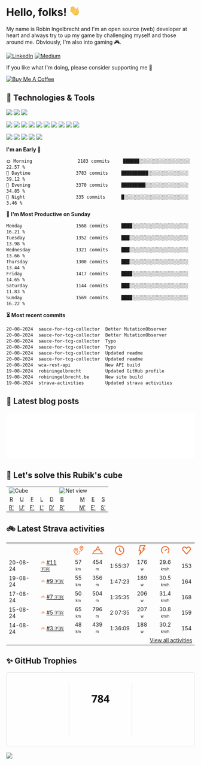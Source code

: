 # Hello, folks! <img src="https://raw.githubusercontent.com/robiningelbrecht/robiningelbrecht/master/wave.gif" width="30">
 
My name is Robin Ingelbrecht and I'm an open source (web) developer at heart and always try to up my game by challenging myself and those around me.
Obviously, I'm also into gaming 🎮.

[![LinkedIn](https://img.shields.io/badge/LinkedIn-0D61B8?style=flat&logo=linkedin&logoColor=white&color=0D61B8)](https://linkedin.com/in/robin-ingelbrecht) 
[![Medium](https://img.shields.io/badge/Medium-2bbc8a?style=flat&logo=medium&logoColor=white&color=2bbc8a)](https://ingelbrechtrobin.medium.com/) 

If you like what I'm doing, please consider supporting me 🙏

<a href="https://www.buymeacoffee.com/ingelbrecht" target="_blank"><img src="https://cdn.buymeacoffee.com/buttons/v2/default-yellow.png" alt="Buy Me A Coffee" style="height: 40px !important;" ></a>

## :wrench: Technologies & Tools
![](https://img.shields.io/badge/OS-Linux-informational?style=flat&logo=linux&logoColor=white&color=2bbc8a)
![](https://img.shields.io/badge/OS-Macos-informational?style=flat&logo=macos&logoColor=white&color=2bbc8a)
![](https://img.shields.io/badge/Editor-phpstorm-informational?style=flat&logo=phpstorm&logoColor=white&color=2bbc8a)

![](https://img.shields.io/badge/Code-Php-informational?style=flat&logo=php&logoColor=white&color=2bbc8a)
![](https://img.shields.io/badge/Framework-Symfony-informational?style=flat&logo=symfony&logoColor=white&color=2bbc8a)
![](https://img.shields.io/badge/Framework-Drupal-informational?style=flat&logo=drupal&logoColor=white&color=2bbc8a)
![](https://img.shields.io/badge/Framework-Laravel-informational?style=flat&logo=laravel&logoColor=white&color=2bbc8a)
![](https://img.shields.io/badge/Code-Python-informational?style=flat&logo=python&logoColor=white&color=2bbc8a)
![](https://img.shields.io/badge/Code-JavaScript-informational?style=flat&logo=javascript&logoColor=white&color=2bbc8a)
![](https://img.shields.io/badge/Code-css3-informational?style=flat&logo=css3&logoColor=white&color=2bbc8a)
![](https://img.shields.io/badge/Code-html5-informational?style=flat&logo=html5&logoColor=white&color=2bbc8a)
![](https://img.shields.io/badge/Code-chart.js-informational?style=flat&logo=chartdotjs&logoColor=white&color=2bbc8a)
![](https://img.shields.io/badge/Shell-Bash-informational?style=flat&logo=gnu-bash&logoColor=white&color=2bbc8a)

![](https://img.shields.io/badge/Tools-MySQL-informational?style=flat&logo=mysql&logoColor=white&color=2bbc8a)
![](https://img.shields.io/badge/Tools-MariaDB-informational?style=flat&logo=mariadb&logoColor=white&color=2bbc8a)
![](https://img.shields.io/badge/Tools-RabbitMQ-informational?style=flat&logo=rabbitmq&logoColor=white&color=2bbc8a)
![](https://img.shields.io/badge/Devops-Docker-informational?style=flat&logo=docker&logoColor=white&color=2bbc8a)
![](https://img.shields.io/badge/GitHub-continuous%20integration-informational?style=flat&logo=github%20actions&logoColor=white&color=2bbc8a)

<!--START_SECTION:commits-per-day-time-->
**I&#039;m an Early 🐤**

```text
🌞 Morning                 2183 commits     ██████░░░░░░░░░░░░░░░░░░░   22.57 %
🌆 Daytime                 3783 commits     ██████████░░░░░░░░░░░░░░░   39.12 %
🌃 Evening                 3370 commits     █████████░░░░░░░░░░░░░░░░   34.85 %
🌙 Night                   335 commits      █░░░░░░░░░░░░░░░░░░░░░░░░   3.46 %
```
<!--END_SECTION:commits-per-day-time-->

<!--START_SECTION:commits-per-weekday-->
**📅 I&#039;m Most Productive on Sunday**

```text
Monday                    1568 commits     ████░░░░░░░░░░░░░░░░░░░░░   16.21 %
Tuesday                   1352 commits     ███░░░░░░░░░░░░░░░░░░░░░░   13.98 %
Wednesday                 1321 commits     ███░░░░░░░░░░░░░░░░░░░░░░   13.66 %
Thursday                  1300 commits     ███░░░░░░░░░░░░░░░░░░░░░░   13.44 %
Friday                    1417 commits     ████░░░░░░░░░░░░░░░░░░░░░   14.65 %
Saturday                  1144 commits     ███░░░░░░░░░░░░░░░░░░░░░░   11.83 %
Sunday                    1569 commits     ████░░░░░░░░░░░░░░░░░░░░░   16.22 %
```
<!--END_SECTION:commits-per-weekday-->

<!--START_SECTION:most-recent-commits-->
**⏳ Most recent commits**
                                        
```text
20-08-2024  sauce-for-tcg-collector  Better MutationObserver
20-08-2024  sauce-for-tcg-collector  Better MutationObserver
20-08-2024  sauce-for-tcg-collector  Typo
20-08-2024  sauce-for-tcg-collector  Typo
20-08-2024  sauce-for-tcg-collector  Updated readme
20-08-2024  sauce-for-tcg-collector  Updated readme
20-08-2024  wca-rest-api             New API build
19-08-2024  robiningelbrecht         Updated GitHub profile
19-08-2024  robiningelbrecht.be      New site build
19-08-2024  strava-activities        Updated strava activities
```
<!--END_SECTION:most-recent-commits-->

## :pencil: Latest blog posts

<a target="_blank" href="https://ingelbrechtrobin.medium.com/"><img src="assets/medium-blog-posts.svg" /></a>

## :jigsaw: Let's solve this Rubik's cube

<table>
  <tr>
    <td colspan="5">
      <img src="https://puzzle-generator.robiningelbrecht.be/github-game/cube" alt="Cube" />
    </td>
    <td colspan="5">
      <img src="https://puzzle-generator.robiningelbrecht.be/github-game/cube?view=net" alt="Net view" />
    </td>
  </tr>
  <tr>
    <td align="center">
      <a href="https://puzzle-generator.robiningelbrecht.be/github-game/turn/R">R</a>
    </td>
    <td align="center">
      <a href="https://puzzle-generator.robiningelbrecht.be/github-game/turn/U">U</a>
    </td>
    <td align="center">
      <a href="https://puzzle-generator.robiningelbrecht.be/github-game/turn/F">F</a>
    </td>
    <td align="center">
      <a href="https://puzzle-generator.robiningelbrecht.be/github-game/turn/L">L</a>
    </td>
    <td align="center">
      <a href="https://puzzle-generator.robiningelbrecht.be/github-game/turn/D">D</a>
    </td>
    <td align="center">
      <a href="https://puzzle-generator.robiningelbrecht.be/github-game/turn/B">B</a>
    </td>
    <td>
       &nbsp; &nbsp;
    </td>
    <td align="center">
      <a href="https://puzzle-generator.robiningelbrecht.be/github-game/turn/M">M</a>
    </td>
    <td align="center">
      <a href="https://puzzle-generator.robiningelbrecht.be/github-game/turn/E">E</a>
    </td>
    <td align="center">
      <a href="https://puzzle-generator.robiningelbrecht.be/github-game/turn/S">S</a>
    </td>
  </tr>
  <tr>
    <td align="center">
      <a href="https://puzzle-generator.robiningelbrecht.be/github-game/turn/R&#039;">R&#039;</a>
    </td>
    <td align="center">
      <a href="https://puzzle-generator.robiningelbrecht.be/github-game/turn/U&#039;">U&#039;</a>
    </td>
    <td align="center">
      <a href="https://puzzle-generator.robiningelbrecht.be/github-game/turn/F&#039;">F&#039;</a>
    </td>
    <td align="center">
      <a href="https://puzzle-generator.robiningelbrecht.be/github-game/turn/L&#039;">L&#039;</a>
    </td>
    <td align="center">
      <a href="https://puzzle-generator.robiningelbrecht.be/github-game/turn/D&#039;">D&#039;</a>
    </td>
    <td align="center">
      <a href="https://puzzle-generator.robiningelbrecht.be/github-game/turn/B&#039;">B&#039;</a>
    </td>
     <td>
      &nbsp; &nbsp;
    </td>
    <td align="center">
      <a href="https://puzzle-generator.robiningelbrecht.be/github-game/turn/M&#039;">M&#039;</a>
    </td>
    <td align="center">
      <a href="https://puzzle-generator.robiningelbrecht.be/github-game/turn/E&#039;">E&#039;</a>
    </td>
    <td align="center">
      <a href="https://puzzle-generator.robiningelbrecht.be/github-game/turn/S&#039;">S&#039;</a>
    </td>
  </tr>
</table>

## :bike: Latest Strava activities

<!--START_SECTION:strava-activities-->
<table>
    <tr>
        <th></th>
        <th></th>
        <th align="center"><img src="https://raw.githubusercontent.com/robiningelbrecht/strava-activities/master/public/distance.svg" width="30" alt="distance" title="distance"/></th>
        <th align="center"><img src="https://raw.githubusercontent.com/robiningelbrecht/strava-activities/master/public/elevation.svg" width="30" alt="elevation" title="elevation"/></th>
        <th align="center"><img src="https://raw.githubusercontent.com/robiningelbrecht/strava-activities/master/public/time.svg" width="30" alt="time" title="time"/></th>
        <th align="center"><img src="https://raw.githubusercontent.com/robiningelbrecht/strava-activities/master/public/average-watt.svg" width="30" alt="average watts" title="average watts"/></th>
        <th align="center"><img src="https://raw.githubusercontent.com/robiningelbrecht/strava-activities/master/public/average-speed.svg" width="30" alt="average speed" title="average speed"/></th>
        <th align="center"><img src="https://raw.githubusercontent.com/robiningelbrecht/strava-activities/master/public/heart-rate.svg" width="30" alt="average heart rate" title="average heart rate"/></th>
    </tr>
            <tr>
            <td>20-08-24</td>
            <td>
                <img src="https://raw.githubusercontent.com/robiningelbrecht/strava-activities/master/public/activity-ride.svg" width="12" alt="#11 🇫🇷" title="#11 🇫🇷"/>
<a href="https://www.strava.com/activities/12193614045" title="Kcal: 1437 | Gear: None ">#11 🇫🇷</a>
            </td>
            <td align="center">57 <sup><sub>km</sub></sup></td>
            <td align="center">454 <sup><sub>m</sub></sup></td>
            <td align="center">1:55:37</td>
            <td align="center">176 <sup><sub>w</sub></sup></td>
            <td align="center">29.6 <sup><sub>km/h</sub></sup></td>
            <td align="center">153</td>
        </tr>
            <tr>
            <td>19-08-24</td>
            <td>
                <img src="https://raw.githubusercontent.com/robiningelbrecht/strava-activities/master/public/activity-ride.svg" width="12" alt="#9 🇫🇷" title="#9 🇫🇷"/>
<a href="https://www.strava.com/activities/12186983450" title="Kcal: 1482 | Gear: None ">#9 🇫🇷</a>
            </td>
            <td align="center">55 <sup><sub>km</sub></sup></td>
            <td align="center">356 <sup><sub>m</sub></sup></td>
            <td align="center">1:47:23</td>
            <td align="center">189 <sup><sub>w</sub></sup></td>
            <td align="center">30.5 <sup><sub>km/h</sub></sup></td>
            <td align="center">164</td>
        </tr>
            <tr>
            <td>17-08-24</td>
            <td>
                <img src="https://raw.githubusercontent.com/robiningelbrecht/strava-activities/master/public/activity-ride.svg" width="12" alt="#7 🇫🇷" title="#7 🇫🇷"/>
<a href="https://www.strava.com/activities/12170690891" title="Kcal: 1372 | Gear: None ">#7 🇫🇷</a>
            </td>
            <td align="center">50 <sup><sub>km</sub></sup></td>
            <td align="center">504 <sup><sub>m</sub></sup></td>
            <td align="center">1:35:35</td>
            <td align="center">206 <sup><sub>w</sub></sup></td>
            <td align="center">31.4 <sup><sub>km/h</sub></sup></td>
            <td align="center">168</td>
        </tr>
            <tr>
            <td>15-08-24</td>
            <td>
                <img src="https://raw.githubusercontent.com/robiningelbrecht/strava-activities/master/public/activity-ride.svg" width="12" alt="#5 🇫🇷" title="#5 🇫🇷"/>
<a href="https://www.strava.com/activities/12151757379" title="Kcal: 1622 | Gear: None ">#5 🇫🇷</a>
            </td>
            <td align="center">65 <sup><sub>km</sub></sup></td>
            <td align="center">796 <sup><sub>m</sub></sup></td>
            <td align="center">2:07:35</td>
            <td align="center">207 <sup><sub>w</sub></sup></td>
            <td align="center">30.8 <sup><sub>km/h</sub></sup></td>
            <td align="center">159</td>
        </tr>
            <tr>
            <td>14-08-24</td>
            <td>
                <img src="https://raw.githubusercontent.com/robiningelbrecht/strava-activities/master/public/activity-ride.svg" width="12" alt="#3 🇫🇷" title="#3 🇫🇷"/>
<a href="https://www.strava.com/activities/12143289951" title="Kcal: 1181 | Gear: None ">#3 🇫🇷</a>
            </td>
            <td align="center">48 <sup><sub>km</sub></sup></td>
            <td align="center">439 <sup><sub>m</sub></sup></td>
            <td align="center">1:36:09</td>
            <td align="center">188 <sup><sub>w</sub></sup></td>
            <td align="center">30.2 <sup><sub>km/h</sub></sup></td>
            <td align="center">154</td>
        </tr>
                <tr>
            <td colspan="8" align="right"><a href="https://github.com/robiningelbrecht/strava-activities#activities">View all activities</a></td>
        </tr>
    </table>

<!--END_SECTION:strava-activities-->

 ## :sparkles: GitHub Trophies

<img src="assets/github-streak-stats.svg"  alt="Robin Ingelbrecht's streak stats"/>

![](https://github-profile-trophy.vercel.app/?username=robiningelbrecht&theme=chalk&no-frame=false&no-bg=true&margin-w=4)

